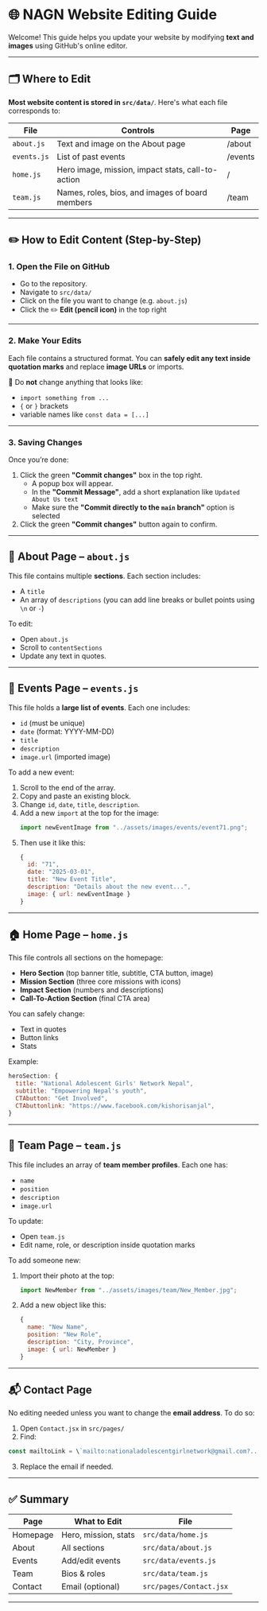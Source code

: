 
# 🌐 NAGN Website Editing Guide

Welcome! This guide helps you update your website by modifying **text and images** using GitHub's online editor.

---

## 🗂 Where to Edit

**Most website content is stored in `src/data/`**. Here's what each file corresponds to:

| File | Controls | Page |
|------|----------|------|
| `about.js` | Text and image on the About page | /about |
| `events.js` | List of past events | /events |
| `home.js` | Hero image, mission, impact stats, call-to-action | / |
| `team.js` | Names, roles, bios, and images of board members | /team |

---

## ✏️ How to Edit Content (Step-by-Step)

### 1. Open the File on GitHub

- Go to the repository.
- Navigate to `src/data/`
- Click on the file you want to change (e.g. `about.js`)
- Click the ✏️ **Edit (pencil icon)** in the top right

---

### 2. Make Your Edits

Each file contains a structured format. You can **safely edit any text inside quotation marks** and replace **image URLs** or imports.

🔹 Do **not** change anything that looks like:
- `import something from ...`
- `{` or `}` brackets
- variable names like `const data = [...]`

---
### 3. Saving Changes

Once you’re done:

1. Click the green **"Commit changes"** box in the top right.
   - A popup box will appear.
   - In the **"Commit Message"**, add a short explanation like `Updated About Us text`
   - Make sure the **"Commit directly to the `main` branch"** option is selected
2. Click the green **"Commit changes"** button again to confirm.

---

## 📄 About Page – `about.js`

This file contains multiple **sections**. Each section includes:
- A `title`
- An array of `descriptions` (you can add line breaks or bullet points using `\n` or `-`)

To edit:
- Open `about.js`
- Scroll to `contentSections`
- Update any text in quotes.

---

## 📅 Events Page – `events.js`

This file holds a **large list of events**. Each one includes:
- `id` (must be unique)
- `date` (format: YYYY-MM-DD)
- `title`
- `description`
- `image.url` (imported image)

To add a new event:
1. Scroll to the end of the array.
2. Copy and paste an existing block.
3. Change `id`, `date`, `title`, `description`.
4. Add a new `import` at the top for the image:
   ```js
   import newEventImage from "../assets/images/events/event71.png";
   ```
5. Then use it like this:
   ```js
   {
     id: "71",
     date: "2025-03-01",
     title: "New Event Title",
     description: "Details about the new event...",
     image: { url: newEventImage }
   }
   ```

---

## 🏠 Home Page – `home.js`

This file controls all sections on the homepage:
- **Hero Section** (top banner title, subtitle, CTA button, image)
- **Mission Section** (three core missions with icons)
- **Impact Section** (numbers and descriptions)
- **Call-To-Action Section** (final CTA area)

You can safely change:
- Text in quotes
- Button links
- Stats

Example:
```js
heroSection: {
  title: "National Adolescent Girls' Network Nepal",
  subtitle: "Empowering Nepal's youth",
  CTAbutton: "Get Involved",
  CTAbuttonlink: "https://www.facebook.com/kishorisanjal",
}
```

---

## 👥 Team Page – `team.js`

This file includes an array of **team member profiles**. Each one has:
- `name`
- `position`
- `description`
- `image.url`

To update:
- Open `team.js`
- Edit name, role, or description inside quotation marks

To add someone new:
1. Import their photo at the top:
   ```js
   import NewMember from "../assets/images/team/New_Member.jpg";
   ```
2. Add a new object like this:
   ```js
   {
     name: "New Name",
     position: "New Role",
     description: "City, Province",
     image: { url: NewMember }
   }
   ```

---

## 📬 Contact Page

No editing needed unless you want to change the **email address**. To do so:

1. Open `Contact.jsx` in `src/pages/`
2. Find:
```js
const mailtoLink = \`mailto:nationaladolescentgirlnetwork@gmail.com?...`
```
3. Replace the email if needed.

---

## ✅ Summary

| Page | What to Edit | File |
|------|---------------|------|
| Homepage | Hero, mission, stats | `src/data/home.js` |
| About | All sections | `src/data/about.js` |
| Events | Add/edit events | `src/data/events.js` |
| Team | Bios & roles | `src/data/team.js` |
| Contact | Email (optional) | `src/pages/Contact.jsx` |

---